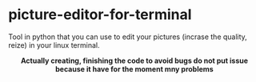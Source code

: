 # picture-editor-for-terminal
Tool in python that you can use to edit your pictures (incrase the quality, reize) in your linux terminal.

<strong><center>Actually creating, finishing the code to avoid bugs do not put issue because it have for the moment mny problems</strong>
